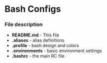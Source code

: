 # Bash Configs

### File description
- __README.md__ - This file
- __.aliases__ - alias definitions
- __.profile__ - bash design and colors
- __.environments__ - basic environment settings
- __.bashrc__ - the main RC file
